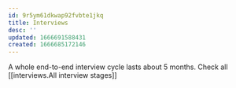 ```yaml
---
id: 9r5ym61dkwap92fvbte1jkq
title: Interviews
desc: ''
updated: 1666691588431
created: 1666685172146
---
```

A whole end-to-end interview cycle lasts about 5 months. Check all [[interviews.All interview stages]]